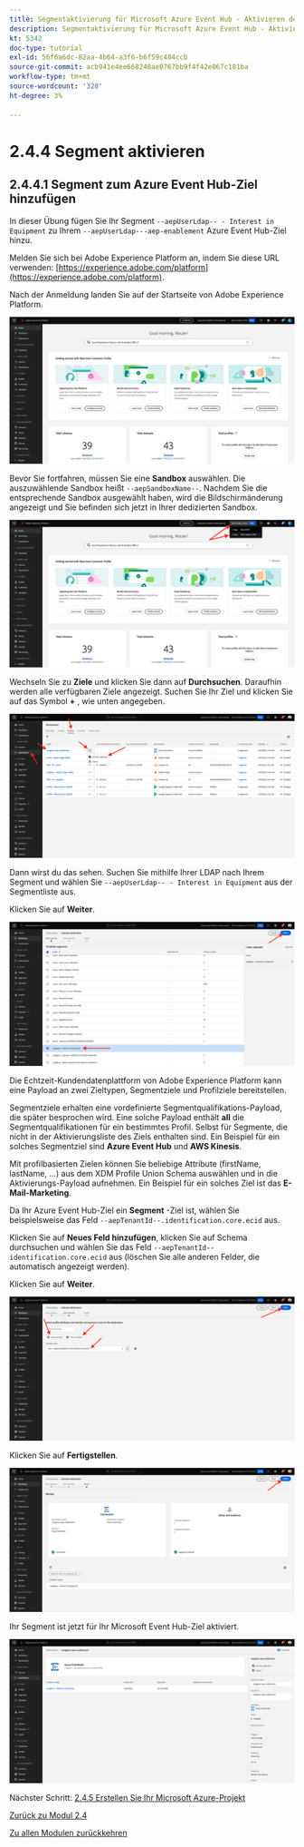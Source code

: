 ```yaml
---
title: Segmentaktivierung für Microsoft Azure Event Hub - Aktivieren des Segments
description: Segmentaktivierung für Microsoft Azure Event Hub - Aktivieren des Segments
kt: 5342
doc-type: tutorial
exl-id: 56f6a6dc-82aa-4b64-a3f6-b6f59c484ccb
source-git-commit: acb941e4ee668248ae0767bb9f4f42e067c181ba
workflow-type: tm+mt
source-wordcount: '328'
ht-degree: 3%

---
```


# 2.4.4 Segment aktivieren

## 2.4.4.1 Segment zum Azure Event Hub-Ziel hinzufügen

In dieser Übung fügen Sie Ihr Segment `--aepUserLdap-- - Interest in Equipment` zu Ihrem `--aepUserLdap---aep-enablement` Azure Event Hub-Ziel hinzu.

Melden Sie sich bei Adobe Experience Platform an, indem Sie diese URL verwenden: [https://experience.adobe.com/platform](https://experience.adobe.com/platform).

Nach der Anmeldung landen Sie auf der Startseite von Adobe Experience Platform.

![Datenaufnahme](./../../../modules/datacollection/module1.2/images/home.png)

Bevor Sie fortfahren, müssen Sie eine **Sandbox** auswählen. Die auszuwählende Sandbox heißt ``--aepSandboxName--``. Nachdem Sie die entsprechende Sandbox ausgewählt haben, wird die Bildschirmänderung angezeigt und Sie befinden sich jetzt in Ihrer dedizierten Sandbox.

![Datenaufnahme](./../../../modules/datacollection/module1.2/images/sb1.png)

Wechseln Sie zu **Ziele** und klicken Sie dann auf **Durchsuchen**. Daraufhin werden alle verfügbaren Ziele angezeigt. Suchen Sie Ihr Ziel und klicken Sie auf das Symbol **+** , wie unten angegeben.

![5-01-select-destination.png](./images/5-01-select-destination.png)

Dann wirst du das sehen. Suchen Sie mithilfe Ihrer LDAP nach Ihrem Segment und wählen Sie `--aepUserLdap-- - Interest in Equipment` aus der Segmentliste aus.

Klicken Sie auf **Weiter**.

![5-04-select-segment.png](./images/5-04-select-segment.png)

Die Echtzeit-Kundendatenplattform von Adobe Experience Platform kann eine Payload an zwei Zieltypen, Segmentziele und Profilziele bereitstellen.

Segmentziele erhalten eine vordefinierte Segmentqualifikations-Payload, die später besprochen wird. Eine solche Payload enthält **all** die Segmentqualifikationen für ein bestimmtes Profil. Selbst für Segmente, die nicht in der Aktivierungsliste des Ziels enthalten sind. Ein Beispiel für ein solches Segmentziel sind **Azure Event Hub** und **AWS Kinesis**.

Mit profilbasierten Zielen können Sie beliebige Attribute (firstName, lastName, ...) aus dem XDM Profile Union Schema auswählen und in die Aktivierungs-Payload aufnehmen. Ein Beispiel für ein solches Ziel ist das **E-Mail-Marketing**.

Da Ihr Azure Event Hub-Ziel ein **Segment** -Ziel ist, wählen Sie beispielsweise das Feld `--aepTenantId--.identification.core.ecid` aus.

Klicken Sie auf **Neues Feld hinzufügen**, klicken Sie auf Schema durchsuchen und wählen Sie das Feld `--aepTenantId--identification.core.ecid` aus (löschen Sie alle anderen Felder, die automatisch angezeigt werden).

Klicken Sie auf **Weiter**.

![5-05-select-attributes.png](./images/5-05-select-attributes.png)

Klicken Sie auf **Fertigstellen**.

![5-06-destination-finish.png](./images/5-06-destination-finish.png)

Ihr Segment ist jetzt für Ihr Microsoft Event Hub-Ziel aktiviert.

![5-07-destination-segment-added.png](./images/5-07-destination-segment-added.png)

Nächster Schritt: [2.4.5 Erstellen Sie Ihr Microsoft Azure-Projekt](./ex5.md)

[Zurück zu Modul 2.4](./segment-activation-microsoft-azure-eventhub.md)

[Zu allen Modulen zurückkehren](./../../../overview.md)
